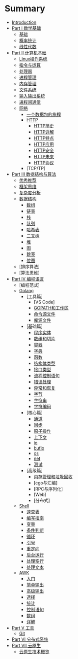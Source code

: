 # Summary

* [Introduction](README.md)
* [Part I 数学基础](01-数学基础)
  * [基础](01-数学基础/01-基础.md)
  * [概率统计](01-数学基础/02-概率统计.md)
  * [线性代数](01-数学基础/03-线性代数.md)
* [Part II 计算机基础](02-操作系统)
  * [Linux操作系统](02-操作系统/linux)
  * [指令与运算](02-操作系统/01-指令与运算.md)
  * [处理器](02-操作系统/02-处理器.md)
  * [进程管理](02-操作系统/03-进程管理.md)
  * [内存管理](02-操作系统/04-内存管理.md)
  * [文件系统](02-操作系统/05-文件系统.md)
  * [输入输出系统](02-操作系统/06-输入输出系统.md)
  * [进程间通信](02-操作系统/07-进程间通信.md)
  * [网络](02-操作系统/网络)
    * [一个数据包的旅程](02-操作系统/网络/一个数据包的网络旅程.md)
    * [HTTP](02-操作系统/网络/HTTP)
      * [HTTP简史](02-操作系统/网络/HTTP/01-HTTP简史.md)
      * [HTTP详解](02-操作系统/网络/HTTP/02-HTTP详解.md)
      * [HTTP特点](02-操作系统/网络/HTTP/03-HTTP特点.md)
      * [HTTP应用](02-操作系统/网络/HTTP/04-HTTP应用.md)
      * [HTTP安全](02-操作系统/网络/HTTP/05-HTTP安全.md)
      * [HTTP未来](02-操作系统/网络/HTTP/06-HTTP未来.md)
      * [HTTP协议](02-操作系统/网络/HTTP/HTTP-Protocol.md)
    * [TCP/TP]
* [Part III 数据结构与算法](03-数据结构与算法)
  * [优秀推荐](03-数据结构与算法/00-推荐.md)
  * [框架思维](03-数据结构与算法/01-框架思维.md)
  * [复杂度分析](03-数据结构与算法/02-复杂度分析.md)
  * [数据结构](03-数据结构与算法/数据结构)
    * [数组](03-数据结构与算法/数据结构/02-数组.md)
    * [链表](03-数据结构与算法/数据结构/03-链表.md)
    * [栈](03-数据结构与算法/数据结构/04-栈.md)
    * [队列](03-数据结构与算法/数据结构/05-队列.md)
    * [哈希表](03-数据结构与算法/数据结构/10-哈希表.md)
    * [二叉树](03-数据结构与算法/数据结构/12-二叉树.md)
    * [堆](03-数据结构与算法/数据结构/15-堆排序.md)
    * [图](03-数据结构与算法/数据结构/16-图.md)
    * [跳表](03-数据结构与算法/数据结构/09-跳表.md)
    * [位图](03-数据结构与算法/数据结构/19-位图.md)
  * [排序算法]
  * [算法思维]
* [Part IV 编程语言](04-编程语言)
  * [编程范式]
  * [Golang](04-编程语言/golang)
    * [工具篇]
      * [VS Code]
      * [GOPATH和工作区](04-编程语言/golang/01-GOPATH和工作区.md)
      * [命令源文件](04-编程语言/golang/02-命令源码文件.md)
      * [库源文件](04-编程语言/golang/03-库源码文件.md)
    * [基础篇]
      * [程序实体](04-编程语言/golang/04-程序实体.md)
      * [数组和切片](04-编程语言/golang/05-数组和切片.md)
      * [容器](04-编程语言/golang/06-容器.md)
      * [字典](04-编程语言/golang/07-字典.md)
      * [函数](04-编程语言/golang/09-函数.md)
      * [结构体类型](04-编程语言/golang/10-结构体类型.md)
      * [接口类型](04-编程语言/golang/11-接口类型.md)
      * [流程控制语句](04-编程语言/golang/14-流程控制语句.md)
      * [错误处理](04-编程语言/golang/15-错误处理.md)
      * [异常和恢复](04-编程语言/golang/16-panic&recover&defer.md)
      * [字节](04-编程语言/golang/22-bytes.md)
      * [字符串](04-编程语言/golang/21-strings.md)
      * [字符编码](04-编程语言/golang/20-Unicode.md)
    * [核心篇]
      * [通道](04-编程语言/golang/08-通道.md)
      * [同步](04-编程语言/golang/17-sync.md)
      * [原子操作](04-编程语言/golang/18-atomic.md)
      * [上下文](04-编程语言/golang/19-context.md)
      * [io](04-编程语言/golang/23-io.md)
      * [bufio](04-编程语言/golang/24-bufio.md)
      * [os](04-编程语言/golang/25-os.md)
      * [net](04-编程语言/golang/26-net.md)
      * [测试](04-编程语言/golang/测试规则与流程.md)
    * [高级篇]
      * [内存管理和垃圾回收](04-编程语言/golang/内存管理和垃圾回收.md)
      * [cgo与汇编]
      * [RPC与序列化]
      * [Web]
      * [分布式]
  * [Shell](04-编程语言/shell)
    * [速查表](04-编程语言/shell/01-速查表.md)
    * [编写指南](04-编程语言/shell/02-shell编写指南.md)
    * [变量](04-编程语言/shell/03-Shell中的变量.md)
    * [条件判断](04-编程语言/shell/04-Shell-if语句.md)
    * [循环](04-编程语言/shell/05-Shell循环命令.md)
    * [引号](04-编程语言/shell/06-Shell中的引号.md)
    * [重定向](04-编程语言/shell/07Shell重定向.md)
    * [后台运行](04-编程语言/shell/08-shell后台运行命令.md)
    * [处理空行](04-编程语言/shell/09-删除文件的多余空行.md)
    * [处理文本](04-编程语言/shell/10-文本处理.md)  
  * [AWK](04-编程语言/awk)
    * [入门](04-编程语言/awk/01-入门.md)
    * [简单输出](04-编程语言/awk/02-简单输出.md)
    * [高级输出](04-编程语言/awk/03-高级输出.md)
    * [选择](04-编程语言/awk/04-选择.md)
    * [统计](04-编程语言/awk/05-统计.md)
    * [控制语句](04-编程语言/awk/06-控制语句.md)
    * [数组](04-编程语言/awk/07-数组.md)
    * [详解](04-编程语言/awk/08-详解.md)
* [Part V 工具](05-常用工具)
  * [Git](05-常用工具/git)
* [Part VI 分布式系统](06-分布式系统)
* [Part VII 云原生](07-云原生)
  * [云原生技术概览](07-云原生/01-云原生技术概览.md)
